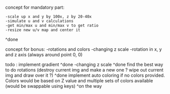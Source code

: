 concept for mandatory part:

	-scale up x and y by 100x, z by 20-40x
	-simulate u and v calculations
	-get min/max u and min/max v to get ratio
	-resize new u/v map and center it
^done

concept for bonus:
	-rotations and colors
	-changing z scale
	-rotation in x, y and z axis (always around point 0, 0)


todo :
implement gradient
^done
-changing z scale
^done
find the best way to do rotations (destroy current img and make a new one ? wipe out current img and draw over it ?)
^done
implement auto coloring if no colors provided. Colors would be based on Z value and multiple sets of colors available (would be swappable using keys)
^on the way